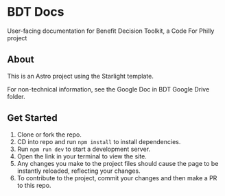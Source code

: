 # BDT Docs

User-facing documentation for Benefit Decision Toolkit, a Code For Philly project

## About

This is an Astro project using the Starlight template.

For non-technical information, see the Google Doc in BDT Google Drive folder.

## Get Started

1. Clone or fork the repo.
2. CD into repo and run `npm install` to install dependencies.
3. Run `npm run dev` to start a development server.
4. Open the link in your terminal to view the site.
5. Any changes you make to the project files should cause the page to be instantly reloaded, reflecting your changes.
6. To contribute to the project, commit your changes and then make a PR to this repo.
